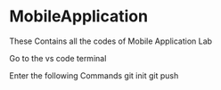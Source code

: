 # MobileApplication
These Contains all the codes of Mobile Application Lab



Go to the vs code terminal

Enter the following Commands
git init
git push 
